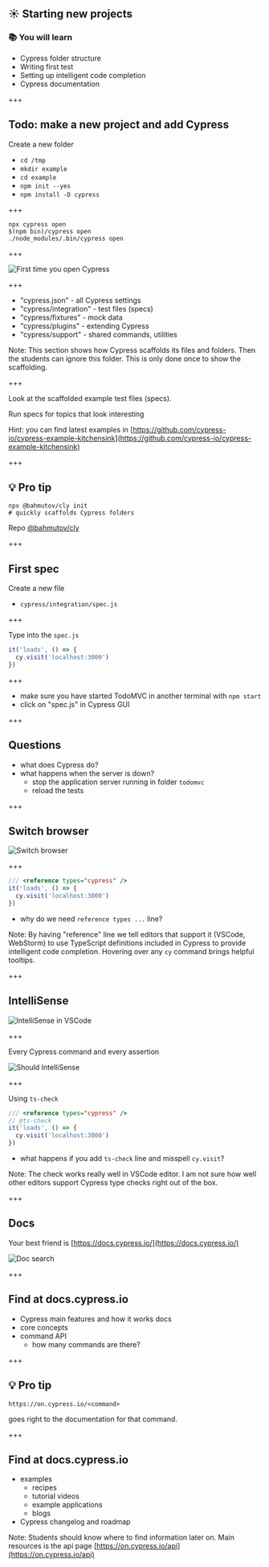 ## ☀️ Starting new projects

### 📚 You will learn

- Cypress folder structure
- Writing first test
- Setting up intelligent code completion
- Cypress documentation

+++

## Todo: make a new project and add Cypress

Create a new folder

- `cd /tmp`
- `mkdir example`
- `cd example`
- `npm init --yes`
- `npm install -D cypress`

+++

```
npx cypress open
$(npm bin)/cypress open
./node_modules/.bin/cypress open
```

+++

![First time you open Cypress](/slides/00-start/img/cypress-scaffold.png)

+++

- "cypress.json" - all Cypress settings
- "cypress/integration" - test files (specs)
- "cypress/fixtures" - mock data
- "cypress/plugins" - extending Cypress
- "cypress/support" - shared commands, utilities

Note:
This section shows how Cypress scaffolds its files and folders. Then the students can ignore this folder. This is only done once to show the scaffolding.

+++

Look at the scaffolded example test files (specs).

Run specs for topics that look interesting

Hint: you can find latest examples in [https://github.com/cypress-io/cypress-example-kitchensink](https://github.com/cypress-io/cypress-example-kitchensink)

+++

## 💡 Pro tip


```
npx @bahmutov/cly init
# quickly scaffolds Cypress folders
```

Repo [@bahmutov/cly](https://github.com/bahmutov/cly)

+++

## First spec

Create a new file

- `cypress/integration/spec.js`

+++

Type into the `spec.js`

```javascript
it('loads', () => {
  cy.visit('localhost:3000')
})
```

+++

- make sure you have started TodoMVC in another terminal with `npm start`
- click on "spec.js" in Cypress GUI

+++

## Questions

- what does Cypress do?
- what happens when the server is down?
  - stop the application server running in folder `todomvc`
  - reload the tests

+++

## Switch browser

![Switch browser](/slides/00-start/img/switch-browser.png)

+++

```javascript
/// <reference types="cypress" />
it('loads', () => {
  cy.visit('localhost:3000')
})
```

- why do we need `reference types ...` line?

Note:
By having "reference" line we tell editors that support it (VSCode, WebStorm) to use TypeScript definitions included in Cypress to provide intelligent code completion. Hovering over any `cy` command brings helpful tooltips.

+++

## IntelliSense

![IntelliSense in VSCode](/slides/00-start/img/cy-get-intellisense.jpeg)

+++

Every Cypress command and every assertion

![Should IntelliSense](/slides/00-start/img/should-intellisense.jpeg)

+++

Using `ts-check`

```javascript
/// <reference types="cypress" />
// @ts-check
it('loads', () => {
  cy.visit('localhost:3000')
})
```

- what happens if you add `ts-check` line and misspell `cy.visit`?

Note:
The check works really well in VSCode editor. I am not sure how well other editors support Cypress type checks right out of the box.

+++

## Docs

Your best friend is [https://docs.cypress.io/](https://docs.cypress.io/)

![Doc search](/todomvc/img/docs-search.png)

+++

## Find at docs.cypress.io

- Cypress main features and how it works docs
- core concepts
- command API
  - how many commands are there?

+++

## 💡 Pro tip

```
https://on.cypress.io/<command>
```

goes right to the documentation for that command.

+++

## Find at docs.cypress.io

- examples
  - recipes
  - tutorial videos
  - example applications
  - blogs
- Cypress changelog and roadmap

Note:
Students should know where to find information later on. Main resources is the api page [https://on.cypress.io/api](https://on.cypress.io/api)
